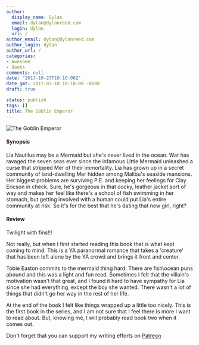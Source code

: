 ```yaml
---
author:
  display_name: Dylan
  email: dylan@dylanreed.com
  login: dylan
  url: /
author_email: dylan@dylanreed.com
author_login: dylan
author_url: /
categories:
- Awesome
- Books
comments: null
date: "2017-10-27T10:10:00Z"
date_gmt: 2017-03-10 10:10:00 -0600
draft: true

status: publish
tags: []
title: The Goblin Emperor
---
```

![The Goblin Emperor](https://raw.githubusercontent.com/dylanreed/dylanreed.com/gh-pages/Images/emerge.jpg)

<h4>Synopsis</h4>

Lia Nautilus may be a Mermaid but she's never lived in the ocean. War has ravaged the seven seas ever since the infamous Little Mermaid unleashed a curse that stripped Mer of their immortality. Lia has grown up in a secret community of land-dwelling Mer hidden among Malibu's seaside mansions. Her biggest problems are surviving P.E. and keeping her feelings for Clay Ericson in check. Sure, he's gorgeous in that cocky, leather jacket sort of way and makes her feel like there's a school of fish swimming in her stomach, but getting involved with a human could put Lia's entire community at risk. So it's for the best that he's dating that new girl, right? 

<h4>Review</h4>

Twilight with fins!!! 

Not really, but when I first started reading this book that is what kept coming to mind. This is a YA paranormal romance that takes a 'creature' that has been left alone by the YA crowd and brings it front and center. 

Tobie Easton commits to the mermaid thing hard. There are fish\ocean puns abound and this was a light and fun read. Sometimes I felt that the villain's motivation wasn't that great, and I found it hard to have sympathy for Lia since she had everything, except the boy she wanted. There wasn't a lot of things that didn't go her way in the rest of her life. 

At the end of the book I felt like things wrapped up a little too nicely. This is the first book in the series, and I am not sure that I feel there is more I want to read about. But, knowing me, I will probably read book two when it comes out. 

Don't forget that you can support my writing efforts on [Patreon](https://www.patreon.com/dylanreed)